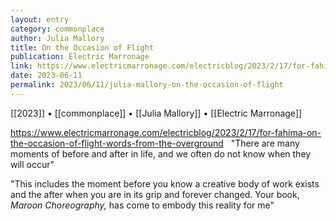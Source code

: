 ```yaml
---
layout: entry
category: commonplace
author: Julia Mallory
title: On the Occasion of Flight
publication: Electric Marronage
link: https://www.electricmarronage.com/electricblog/2023/2/17/for-fahima-on-the-occasion-of-flight-words-from-the-overground
date: 2023-06-11
permalink: 2023/06/11/julia-mallory-on-the-occasion-of-flight
---
```


[[2023]] • [[commonplace]] • [[Julia Mallory]] • [[Electric Marronage]]

https://www.electricmarronage.com/electricblog/2023/2/17/for-fahima-on-the-occasion-of-flight-words-from-the-overground
 
"There are many moments of before and after in life, and we often do not know when they will occur"

"This includes the moment before you know a creative body of work exists and the after when you are in its grip and forever changed. Your book, *Maroon Choreography,* has come to embody this reality for me"
